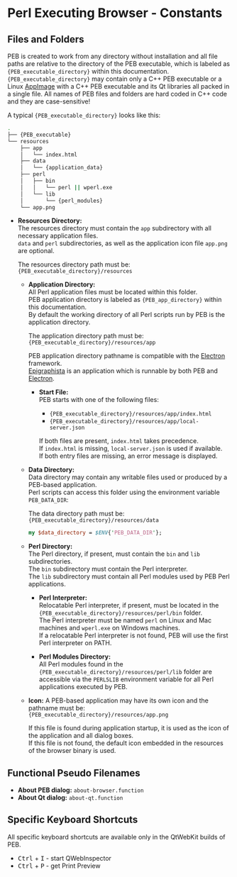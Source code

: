 # Perl Executing Browser - Constants

## Files and Folders

PEB is created to work from any directory without installation and all file paths are relative to the directory of the PEB executable, which is labeled as ``{PEB_executable_directory}`` within this documentation. ``{PEB_executable_directory}`` may contain only a C++ PEB executable or a Linux [AppImage](https://appimage.org/) with a C++ PEB executable and its Qt libraries all packed in a single file. All names of PEB files and folders are hard coded in C++ code and they are case-sensitive!  

A typical ``{PEB_executable_directory}`` looks like this:

```bash
.
├── {PEB_executable}
└── resources
    ├── app
    │   └── index.html
    ├── data
    │   └── {application_data}
    ├── perl
    │   ├── bin
    │   │   └── perl || wperl.exe
    │   └── lib
    │       └── {perl_modules}
    └── app.png
```

* **Resources Directory:**  
  The resources directory must contain the ``app`` subdirectory with all necessary application files.  
  ``data`` and ``perl`` subdirectories, as well as the application icon file ``app.png`` are optional.  

  The resources directory path must be: ``{PEB_executable_directory}/resources``  

  * **Application Directory:**  
    All Perl application files must be located within this folder.  
    PEB application directory is labeled as ``{PEB_app_directory}`` within this documentation.  
    By default the working directory of all Perl scripts run by PEB is the application directory.  

    The application directory path must be: ``{PEB_executable_directory}/resources/app``  

    PEB application directory pathname is compatible with the [Electron](http://electron.atom.io/) framework.  
    [Epigraphista](https://github.com/ddmitov/epigraphista) is an application which is runnable by both PEB and [Electron](http://electron.atom.io/).  

    * **Start File:**  
      PEB starts with one of the following files:  
      * ``{PEB_executable_directory}/resources/app/index.html``  
      * ``{PEB_executable_directory}/resources/app/local-server.json``  

      If both files are present, ``index.html`` takes precedence.  
      If ``index.html`` is missing, ``local-server.json`` is used if available.  
      If both entry files are missing, an error message is displayed.  

  * **Data Directory:**  
    Data directory may contain any writable files used or produced by a PEB-based application.  
    Perl scripts can access this folder using the environment variable ``PEB_DATA_DIR``:  

    The data directory path must be: ``{PEB_executable_directory}/resources/data``  

    ```perl
    my $data_directory = $ENV{'PEB_DATA_DIR'};
    ```

  * **Perl Directory:**  
    The Perl directory, if present, must contain the ``bin`` and ``lib`` subdirectories.  
    The ``bin`` subdirectory must contain the Perl interpreter.  
    The ``lib`` subdirectory must contain all Perl modules used by PEB Perl applications.  

    * **Perl Interpreter:**  
      Relocatable Perl interpreter, if present, must be located in the ``{PEB_executable_directory}/resources/perl/bin`` folder.  
      The Perl interpreter must be named ``perl`` on Linux and Mac machines and ``wperl.exe`` on Windows machines.  
      If a relocatable Perl interpreter is not found, PEB will use the first Perl interpreter on PATH.  

    * **Perl Modules Directory:**  
      All Perl modules found in the ``{PEB_executable_directory}/resources/perl/lib`` folder are accessible via the ``PERL5LIB`` environment variable for all Perl applications executed by PEB.  

  <a name="icon"></a>
  * **Icon:**
    A PEB-based application may have its own icon and the pathname must be:  
    ``{PEB_executable_directory}/resources/app.png``  

    If this file is found during application startup, it is used as the icon of the application and all dialog boxes.  
    If this file is not found, the default icon embedded in the resources of the browser binary is used.

## Functional Pseudo Filenames

* **About PEB dialog:** ``about-browser.function``
* **About Qt dialog:** ``about-qt.function``

## Specific Keyboard Shortcuts

All specific keyboard shortcuts are available only in the QtWebKit builds of PEB.

* <kbd>Ctrl</kbd> + <kbd>I</kbd> - start QWebInspector
* <kbd>Ctrl</kbd> + <kbd>P</kbd> - get Print Preview
